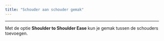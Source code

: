 ```yaml
---
title: "Schouder aan schouder gemak"
---
```


***

Met de optie **Shoulder to Shoulder Ease** kun je gemak tussen de schouders toevoegen.




